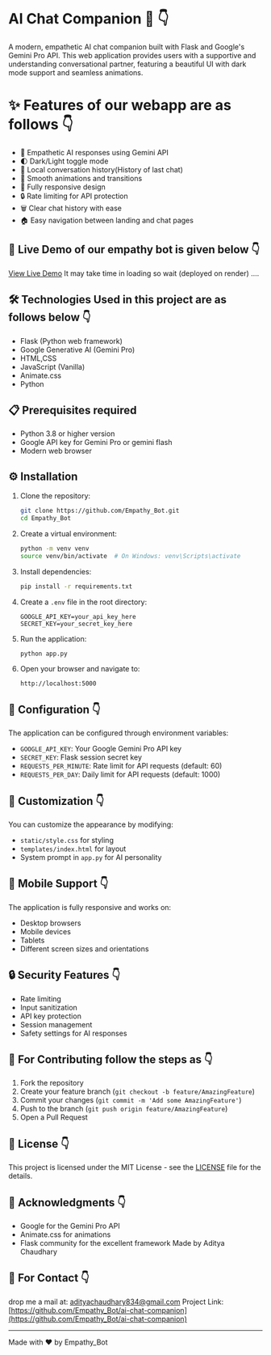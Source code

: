 # AI Chat Companion 🤖 👇 

A modern, empathetic AI chat companion built with Flask and Google's Gemini Pro API. This web application provides users with a supportive and understanding conversational partner, featuring a beautiful UI with dark mode support and seamless animations.



# ✨ Features of our webapp are as follows 👇

- 🎯 Empathetic AI responses using Gemini API 
- 🌓 Dark/Light toggle mode
- 💾 Local conversation history(History of last chat)
- 🔄 Smooth animations and transitions 
- 📱 Fully responsive design 
- 🔒 Rate limiting for API protection
- 🗑️ Clear chat history with ease
- 🏠 Easy navigation between landing and chat pages

## 🚀 Live Demo of our empathy bot is given below 👇 

[View Live Demo](https://empathy-bot.onrender.com) 
It may take time in loading so wait (deployed on render)
....
## 🛠️ Technologies Used in this project are as follows below  👇

- Flask (Python web framework)
- Google Generative AI (Gemini Pro)
- HTML,CSS
- JavaScript (Vanilla)
- Animate.css
- Python

## 📋 Prerequisites required 

- Python 3.8 or higher version
- Google API key for Gemini Pro or gemini flash 
- Modern web browser

## ⚙️ Installation

1. Clone the repository:
   ```bash
   git clone https://github.com/Empathy_Bot.git
   cd Empathy_Bot
   ```

2. Create a virtual environment:
   ```bash
   python -m venv venv
   source venv/bin/activate  # On Windows: venv\Scripts\activate
   ```

3. Install dependencies:
   ```bash
   pip install -r requirements.txt
   ```

4. Create a `.env` file in the root directory:
   ```env
   GOOGLE_API_KEY=your_api_key_here
   SECRET_KEY=your_secret_key_here
   ```

5. Run the application:
   ```bash
   python app.py
   ```

6. Open your browser and navigate to:
   ```
   http://localhost:5000
   ```

## 🔧 Configuration 👇

The application can be configured through environment variables:

- `GOOGLE_API_KEY`: Your Google Gemini Pro API key
- `SECRET_KEY`: Flask session secret key
- `REQUESTS_PER_MINUTE`: Rate limit for API requests (default: 60)
- `REQUESTS_PER_DAY`: Daily limit for API requests (default: 1000)

## 🎨 Customization 👇

You can customize the appearance by modifying:
- `static/style.css` for styling
- `templates/index.html` for layout
- System prompt in `app.py` for AI personality

## 📱 Mobile Support 👇

The application is fully responsive and works on:
- Desktop browsers
- Mobile devices
- Tablets
- Different screen sizes and orientations

## 🔒 Security Features 👇

- Rate limiting
- Input sanitization
- API key protection
- Session management
- Safety settings for AI responses

## 🤝 For Contributing follow the steps  as 👇

1. Fork the repository
2. Create your feature branch (`git checkout -b feature/AmazingFeature`)
3. Commit your changes (`git commit -m 'Add some AmazingFeature'`)
4. Push to the branch (`git push origin feature/AmazingFeature`)
5. Open a Pull Request

## 📝 License 👇

This project is licensed under the MIT License - see the [LICENSE](LICENSE) file for the details.

## 👏 Acknowledgments 👇


- Google for the Gemini Pro API
- Animate.css for animations
- Flask community for the excellent framework
Made by Aditya Chaudhary

## 📧 For Contact 👇
drop me a mail at:
adityachaudhary834@gmail.com
Project Link: [https://github.com/Empathy_Bot/ai-chat-companion](https://github.com/Empathy_Bot/ai-chat-companion)


---
Made with ❤️ by Empathy_Bot
